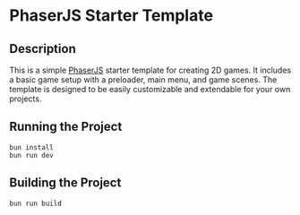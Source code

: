 # PhaserJS Starter Template

## Description
This is a simple [PhaserJS](https://phaser.io/) starter template for creating 2D games.
It includes a basic game setup with a preloader, main menu, and game scenes.
The template is designed to be easily customizable and extendable for your own projects.

## Running the Project
```
bun install
bun run dev
```
## Building the Project
```
bun run build
```

